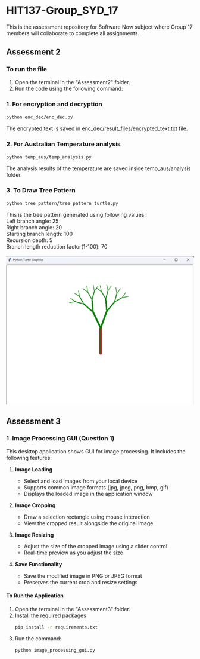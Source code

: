 # HIT137-Group_SYD_17
This is the assessment repository for Software Now subject where Group 17 members will collaborate to complete all assignments. 

## Assessment 2
### To run the file

1. Open the terminal in the "Assessment2" folder.
2. Run the code using the following command:

### 1. For encryption and decryption 
```bash 
python enc_dec/enc_dec.py
 ```
The encrypted text is saved in enc_dec/result_files/encrypted_text.txt file. 

### 2. For Australian Temperature analysis 

 ```bash
 python temp_aus/temp_analysis.py
 ```
The analysis results of the temperature are saved inside temp_aus/analysis folder. 

### 3. To Draw Tree Pattern 

 ```bash
 python tree_pattern/tree_pattern_turtle.py
 ```
This is the tree pattern generated using following values: <br>
Left branch angle: 25   </br>
Right branch angle: 20  </br>
Starting branch length: 100 </br>
Recursion depth: 5 </br>
Branch length reduction factor(1-100): 70
</br></br>
 ![alt text](/images/tree_pattern.png)


 ## Assessment 3

### 1. Image Processing GUI (Question 1)

This desktop application shows GUI for image processing. It includes the following features:

1. **Image Loading**
   - Select and load images from your local device
   - Supports common image formats (jpg, jpeg, png, bmp, gif)
   - Displays the loaded image in the application window

2. **Image Cropping**
   - Draw a selection rectangle using mouse interaction
   - View the cropped result alongside the original image

3. **Image Resizing**
   - Adjust the size of the cropped image using a slider control
   - Real-time preview as you adjust the size

4. **Save Functionality**
   - Save the modified image in PNG or JPEG format
   - Preserves the current crop and resize settings


#### To Run the Application

1. Open the terminal in the "Assessment3" folder.
2. Install the required packages
    ```bash
    pip install -r requirements.txt
    ```
3. Run the command:
   ```bash
   python image_processing_gui.py
   ```

